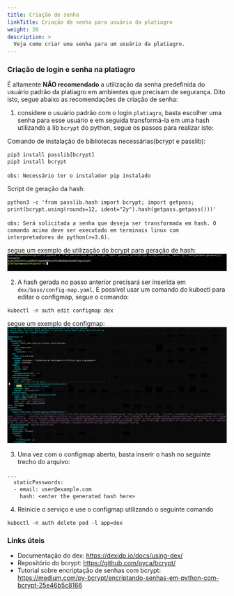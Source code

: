 ```yaml
---
title: Criação de senha
linkTitle: Criação de senha para usuário da platiagro
weight: 20
description: >
  Veja como criar uma senha para um usuário da platiagro.
---
```


### Criação de login e senha na platiagro

É altamente __NÃO recomendado__ a utilização da senha predefinida do usuário padrão da platiagro em ambientes que precisam de segurança. Dito isto, segue abaixo as recomendações de criação de senha: 

1. considere o usuário padrão com o login `platiagro`, basta escolher uma senha para esse usuário e em seguida transformá-la em uma hash utilizando a lib `bcrypt` do python, segue os passos para realizar isto: 

Comando de instalação de bibliotecas necessárias(bcrypt e passlib):
```
pip3 install passlib[bcrypt]
pip3 install bcrypt

obs: Necessário ter o instalador pip instalado 

```
Script de geração da hash: 
```
python3 -c 'from passlib.hash import bcrypt; import getpass; print(bcrypt.using(rounds=12, ident="2y").hash(getpass.getpass()))'

obs: Será solicitada a senha que deseja ser transformada em hash. O comando acima deve ser executado em terminais linux com interpretadores de python(>=3.6).

```
segue um exemplo de utilização do bcrypt para geração de hash: ![Hash generation file](/images/hash_generation.png)

2. A hash gerada no passo anterior precisará ser inserida em `dex/base/config-map.yaml`. É possível usar um comando do kubectl para editar o configmap, segue o comando: 

```
kubectl -n auth edit configmap dex

```
segue um exemplo de configmap: ![Config map file](/images/configmap.png)

3. Uma vez com o configmap aberto, basta inserir o hash no seguinte trecho do arquivo:

```
...
  staticPasswords:
  - email: user@example.com
    hash: <enter the generated hash here>

```  


4. Reinicie o serviço e use o configmap utilizando o seguinte comando
  
```
kubectl -n auth delete pod -l app=dex

``` 
### Links úteis
- Documentação do dex: https://dexidp.io/docs/using-dex/
- Repositório do bcrypt: https://github.com/pyca/bcrypt/ 
- Tutorial sobre encriptação de senhas com bcrypt: https://medium.com/py-bcrypt/encriptando-senhas-em-python-com-bcrypt-25e46b5c8166


